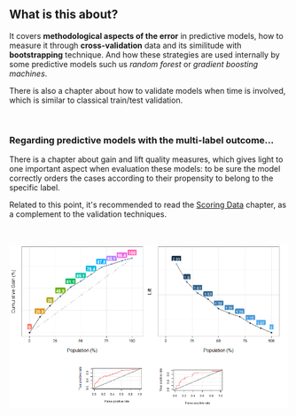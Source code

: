

## What is this about?

It covers **methodological aspects of the error** in predictive models, how to measure it through **cross-validation** data and its similitude with **bootstrapping** technique. And how these strategies are used internally by some predictive models such us _random forest_ or _gradient boosting machines_.

There is also a chapter about how to validate models when time is involved, which is similar to classical train/test validation.

<br>

### Regarding predictive models with the multi-label outcome...

There is a chapter about gain and lift quality measures, which gives light to one important aspect when evaluation these models: to be sure the model correctly orders the cases according to their propensity to belong to the specific label.

Related to this point, it's recommended to read the <a href="http://livebook.datascienceheroes.com/scoring/scoring.html">Scoring Data</a> chapter, as a complement to the validation techniques.


<br>
<br>


<img src="cover.png" width='600px'> 


<br>

